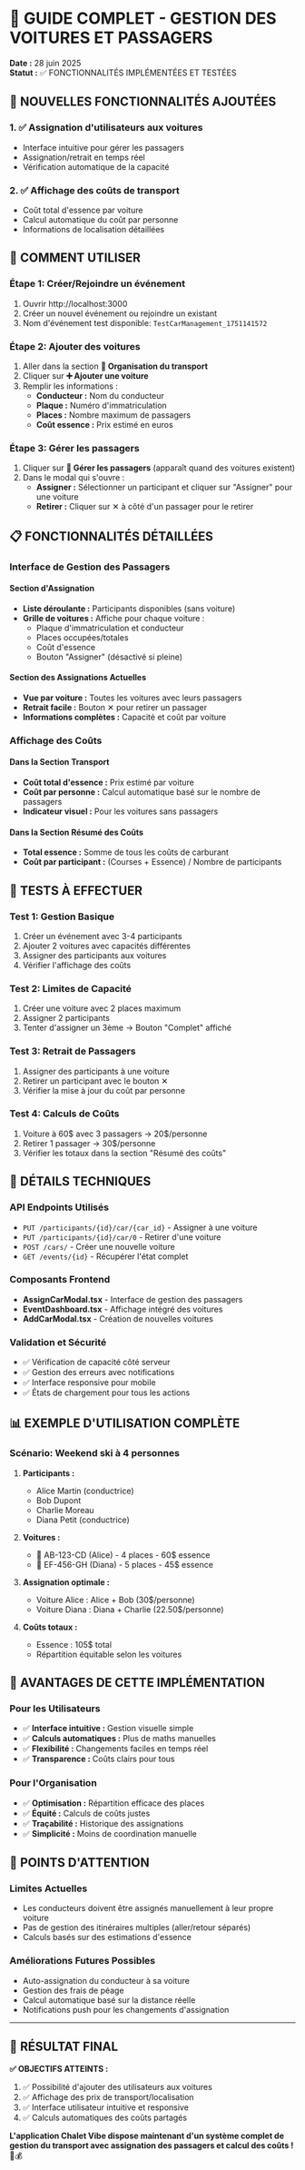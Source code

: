 # 🚗 GUIDE COMPLET - GESTION DES VOITURES ET PASSAGERS

**Date :** 28 juin 2025  
**Statut :** ✅ FONCTIONNALITÉS IMPLÉMENTÉES ET TESTÉES

## 🎯 NOUVELLES FONCTIONNALITÉS AJOUTÉES

### 1. ✅ Assignation d'utilisateurs aux voitures
- Interface intuitive pour gérer les passagers
- Assignation/retrait en temps réel
- Vérification automatique de la capacité

### 2. ✅ Affichage des coûts de transport
- Coût total d'essence par voiture
- Calcul automatique du coût par personne
- Informations de localisation détaillées

## 🚀 COMMENT UTILISER

### Étape 1: Créer/Rejoindre un événement
1. Ouvrir http://localhost:3000
2. Créer un nouvel événement ou rejoindre un existant
3. Nom d'événement test disponible: `TestCarManagement_1751141572`

### Étape 2: Ajouter des voitures
1. Aller dans la section **🚗 Organisation du transport**
2. Cliquer sur **➕ Ajouter une voiture**
3. Remplir les informations :
   - **Conducteur :** Nom du conducteur
   - **Plaque :** Numéro d'immatriculation
   - **Places :** Nombre maximum de passagers
   - **Coût essence :** Prix estimé en euros

### Étape 3: Gérer les passagers
1. Cliquer sur **👥 Gérer les passagers** (apparaît quand des voitures existent)
2. Dans le modal qui s'ouvre :
   - **Assigner :** Sélectionner un participant et cliquer sur "Assigner" pour une voiture
   - **Retirer :** Cliquer sur ✕ à côté d'un passager pour le retirer

## 📋 FONCTIONNALITÉS DÉTAILLÉES

### Interface de Gestion des Passagers

#### Section d'Assignation
- **Liste déroulante :** Participants disponibles (sans voiture)
- **Grille de voitures :** Affiche pour chaque voiture :
  - Plaque d'immatriculation et conducteur
  - Places occupées/totales
  - Coût d'essence
  - Bouton "Assigner" (désactivé si pleine)

#### Section des Assignations Actuelles
- **Vue par voiture :** Toutes les voitures avec leurs passagers
- **Retrait facile :** Bouton ✕ pour retirer un passager
- **Informations complètes :** Capacité et coût par voiture

### Affichage des Coûts

#### Dans la Section Transport
- **Coût total d'essence :** Prix estimé par voiture
- **Coût par personne :** Calcul automatique basé sur le nombre de passagers
- **Indicateur visuel :** Pour les voitures sans passagers

#### Dans la Section Résumé des Coûts
- **Total essence :** Somme de tous les coûts de carburant
- **Coût par participant :** (Courses + Essence) / Nombre de participants

## 🧪 TESTS À EFFECTUER

### Test 1: Gestion Basique
1. Créer un événement avec 3-4 participants
2. Ajouter 2 voitures avec capacités différentes
3. Assigner des participants aux voitures
4. Vérifier l'affichage des coûts

### Test 2: Limites de Capacité
1. Créer une voiture avec 2 places maximum
2. Assigner 2 participants
3. Tenter d'assigner un 3ème → Bouton "Complet" affiché

### Test 3: Retrait de Passagers
1. Assigner des participants à une voiture
2. Retirer un participant avec le bouton ✕
3. Vérifier la mise à jour du coût par personne

### Test 4: Calculs de Coûts
1. Voiture à 60$ avec 3 passagers → 20$/personne
2. Retirer 1 passager → 30$/personne
3. Vérifier les totaux dans la section "Résumé des coûts"

## 🔧 DÉTAILS TECHNIQUES

### API Endpoints Utilisés
- `PUT /participants/{id}/car/{car_id}` - Assigner à une voiture
- `PUT /participants/{id}/car/0` - Retirer d'une voiture
- `POST /cars/` - Créer une nouvelle voiture
- `GET /events/{id}` - Récupérer l'état complet

### Composants Frontend
- **AssignCarModal.tsx** - Interface de gestion des passagers
- **EventDashboard.tsx** - Affichage intégré des voitures
- **AddCarModal.tsx** - Création de nouvelles voitures

### Validation et Sécurité
- ✅ Vérification de capacité côté serveur
- ✅ Gestion des erreurs avec notifications
- ✅ Interface responsive pour mobile
- ✅ États de chargement pour tous les actions

## 📊 EXEMPLE D'UTILISATION COMPLÈTE

### Scénario: Weekend ski à 4 personnes

1. **Participants :**
   - Alice Martin (conductrice)
   - Bob Dupont
   - Charlie Moreau
   - Diana Petit (conductrice)

2. **Voitures :**
   - 🚗 AB-123-CD (Alice) - 4 places - 60$ essence
   - 🚗 EF-456-GH (Diana) - 5 places - 45$ essence

3. **Assignation optimale :**
   - Voiture Alice : Alice + Bob (30$/personne)
   - Voiture Diana : Diana + Charlie (22.50$/personne)

4. **Coûts totaux :**
   - Essence : 105$ total
   - Répartition équitable selon les voitures

## 🎯 AVANTAGES DE CETTE IMPLÉMENTATION

### Pour les Utilisateurs
- ✅ **Interface intuitive :** Gestion visuelle simple
- ✅ **Calculs automatiques :** Plus de maths manuelles
- ✅ **Flexibilité :** Changements faciles en temps réel
- ✅ **Transparence :** Coûts clairs pour tous

### Pour l'Organisation
- ✅ **Optimisation :** Répartition efficace des places
- ✅ **Équité :** Calculs de coûts justes
- ✅ **Traçabilité :** Historique des assignations
- ✅ **Simplicité :** Moins de coordination manuelle

## 🚨 POINTS D'ATTENTION

### Limites Actuelles
- Les conducteurs doivent être assignés manuellement à leur propre voiture
- Pas de gestion des itinéraires multiples (aller/retour séparés)
- Calculs basés sur des estimations d'essence

### Améliorations Futures Possibles
- Auto-assignation du conducteur à sa voiture
- Gestion des frais de péage
- Calcul automatique basé sur la distance réelle
- Notifications push pour les changements d'assignation

---

## 🎉 RÉSULTAT FINAL

**✅ OBJECTIFS ATTEINTS :**
1. ✅ Possibilité d'ajouter des utilisateurs aux voitures
2. ✅ Affichage des prix de transport/localisation
3. ✅ Interface utilisateur intuitive et responsive
4. ✅ Calculs automatiques des coûts partagés

**L'application Chalet Vibe dispose maintenant d'un système complet de gestion du transport avec assignation des passagers et calcul des coûts !** 🚗💰
